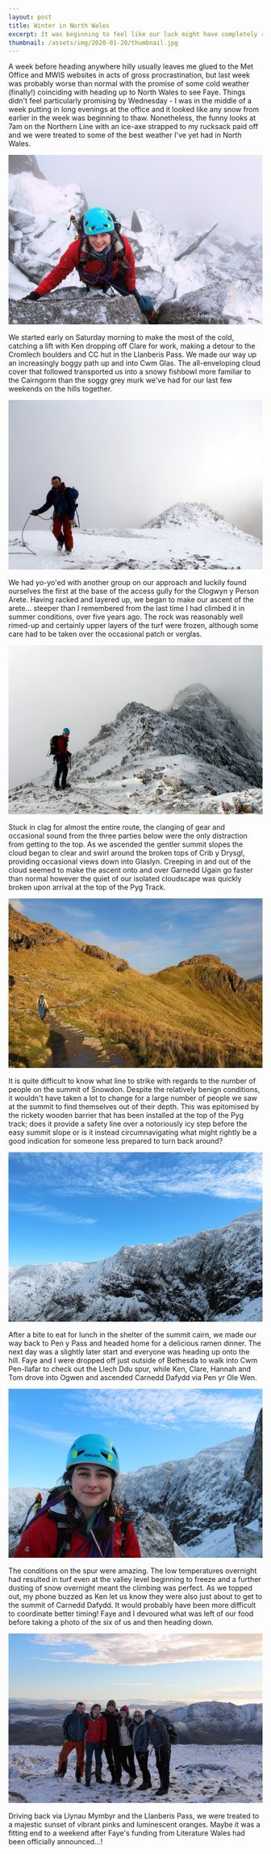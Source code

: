 ```yaml
---
layout: post
title: Winter in North Wales
excerpt: It was beginning to feel like our luck might have completely run out when it comes to catching North Wales in winter nick, but two days mountaineering on the Clogwyn y Person Arete and the Llech Ddu Spur rounded off a weekend of unbelievable good conditions.
thumbnail: /assets/img/2020-01-20/thumbnail.jpg
---
```

A week before heading anywhere hilly usually leaves me glued to the Met Office and MWIS websites in acts of gross procrastination, but last week was probably worse than normal with the promise of some cold weather (finally!) coinciding with heading up to North Wales to see Faye. Things didn't feel particularly promising by Wednesday - I was in the middle of a week putting in long evenings at the office and it looked like any snow from earlier in the week was beginning to thaw.  Nonetheless, the funny looks at 7am on the Northern Line with an ice-axe strapped to my rucksack paid off and we were treated to some of the best weather I've yet had in North Wales.

![Getting stuck in on the Clogwyn y Person Arete](/assets/img/2020-01-20/clogwyn-y-person.JPG)

We started early on Saturday morning to make the most of the cold, catching a lift with Ken dropping off Clare for work, making a detour to the Cromlech boulders and CC hut in the Llanberis Pass.  We made our way up an increasingly boggy path up and into Cwm Glas. The all-enveloping cloud cover that followed transported us into a snowy fishbowl more familiar to the Cairngorm than the soggy grey murk we've had for our last few weekends on the hills together.

![Slogging up the final summit slopes on Crib y Drysgl](/assets/img/2020-01-20/jono-crib-y-drysgl.JPG)

We had yo-yo'ed with another group on our approach and luckily found ourselves the first at the base of the access gully for the Clogwyn y Person Arete.  Having racked and layered up, we began to make our ascent of the arete... steeper than I remembered from the last time I had climbed it in summer conditions, over five years ago.  The rock was reasonably well rimed-up and certainly upper layers of the turf were frozen, although some care had to be taken over the occasional patch or verglas.

![Midwinter light on Crib-y-Drysgl](/assets/img/2020-01-20/faye-crib-y-drysgl.JPG)

Stuck in clag for almost the entire route, the clanging of gear and occasional sound from the three parties below were the only distraction from getting to the top. As we ascended the gentler summit slopes the cloud began to clear and swirl around the broken tops of Crib y Drysgl, providing occasional views down into Glaslyn.  Creeping in and out of the cloud seemed to make the ascent onto and over Garnedd Ugain go faster than normal however the quiet of our isolated cloudscape was quickly broken upon arrival at the top of the Pyg Track.

![Descending via Bwlch-y-Moch](/assets/img/2020-01-20/bwlch-y-moch.JPG)

It is quite difficult to know what line to strike with regards to the number of people on the summit of Snowdon.  Despite the relatively benign conditions, it wouldn't have taken a lot to change for a large number of people we saw at the summit to find themselves out of their depth.  This was epitomised by the rickety wooden barrier that has been installed at the top of the Pyg track; does it provide a safety line over a notoriously icy step before the easy summit slope or is it instead circumnavigating what might rightly be a good indication for someone less prepared to turn back around?

![Winter (almost) on the Ysgolion Duon](/assets/img/2020-01-20/ysgolion-duon.JPG)

After a bite to eat for lunch in the shelter of the summit cairn, we made our way back to Pen y Pass and headed home for a delicious ramen dinner.  The next day was a slightly later start and everyone was heading up onto the hill.  Faye and I were dropped off just outside of Bethesda to walk into Cwm Pen-llafar to check out the Llech Ddu spur, while Ken, Clare, Hannah and Tom drove into Ogwen and ascended Carnedd Dafydd via Pen yr Ole Wen.

![Faye enjoying the Llech Ddu spur](/assets/img/2020-01-20/crib-lem.JPG)

The conditions on the spur were amazing.  The low temperatures overnight had resulted in turf even at the valley level beginning to freeze and a further dusting of snow overnight meant the climbing was perfect.  As we topped out, my phone buzzed as Ken let us know they were also just about to get to the summit of Carnedd Dafydd.  It would probably have been more difficult to coordinate better timing!  Faye and I devoured what was left of our food before taking a photo of the six of us and then heading down.

![Look who we found on Carnedd Dafydd](/assets/img/2020-01-20/carnedd-dafydd.JPG)

Driving back via Llynau Mymbyr and the Llanberis Pass, we were treated to a majestic sunset of vibrant pinks and luminescent oranges.  Maybe it was a fitting end to a weekend after Faye's funding from Literature Wales had been officially announced...!
